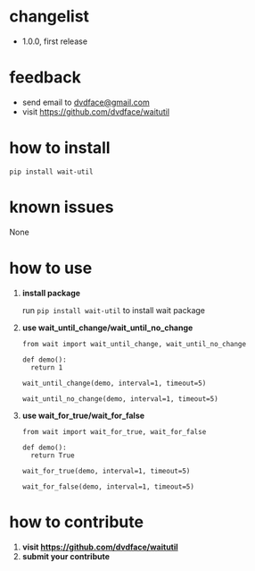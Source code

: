 # changelist
* 1.0.0,  first release

# feedback
* send email to dvdface@gmail.com
* visit https://github.com/dvdface/waitutil

# how to install
`pip install wait-util`

# known issues

None

# how to use
1. **install package**
   
   run `pip install wait-util` to install wait package<br/>

2. **use wait_until_change/wait_until_no_change**
    ```
    from wait import wait_until_change, wait_until_no_change

    def demo():
      return 1

    wait_until_change(demo, interval=1, timeout=5)

    wait_until_no_change(demo, interval=1, timeout=5)
    ```
3. **use wait_for_true/wait_for_false**
    ```
    from wait import wait_for_true, wait_for_false

    def demo():
      return True

    wait_for_true(demo, interval=1, timeout=5)

    wait_for_false(demo, interval=1, timeout=5)
    ```

# how to contribute
1. **visit https://github.com/dvdface/waitutil**
2. **submit your contribute**
